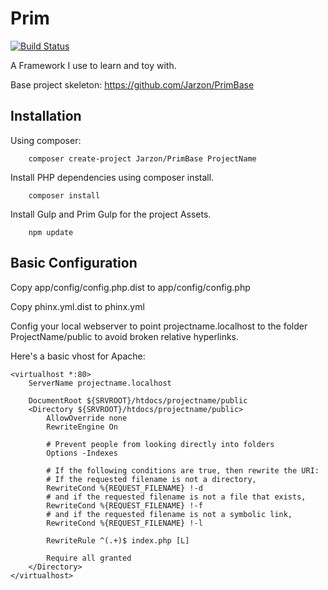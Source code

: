 # Prim

[![Build Status](https://travis-ci.org/Jarzon/Prim.svg?branch=master)](https://travis-ci.org/Jarzon/Prim)

A Framework I use to learn and toy with.

Base project skeleton: https://github.com/Jarzon/PrimBase

## Installation

Using composer:
```
    composer create-project Jarzon/PrimBase ProjectName
```

Install PHP dependencies using composer install.
```
    composer install
```

Install Gulp and Prim Gulp for the project Assets.
```
    npm update
```

## Basic Configuration

Copy app/config/config.php.dist to app/config/config.php

Copy phinx.yml.dist to phinx.yml

Config your local webserver to point projectname.localhost to the folder ProjectName/public to avoid broken relative hyperlinks.

Here's a basic vhost for Apache:

```
<virtualhost *:80>
    ServerName projectname.localhost

    DocumentRoot ${SRVROOT}/htdocs/projectname/public
    <Directory ${SRVROOT}/htdocs/projectname/public>
        AllowOverride none
        RewriteEngine On

		# Prevent people from looking directly into folders
		Options -Indexes

		# If the following conditions are true, then rewrite the URI:
        # If the requested filename is not a directory,
        RewriteCond %{REQUEST_FILENAME} !-d
        # and if the requested filename is not a file that exists,
        RewriteCond %{REQUEST_FILENAME} !-f
        # and if the requested filename is not a symbolic link,
        RewriteCond %{REQUEST_FILENAME} !-l

        RewriteRule ^(.+)$ index.php [L]

        Require all granted
    </Directory>
</virtualhost>
```